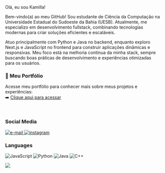 <p>Olá, eu sou Kamilla!

Bem-vindo(a) ao meu GitHub! Sou estudante de Ciência da Computação na Universidade Estadual do Sudoeste da Bahia (UESB). Atualmente, me especializo em desenvolvimento fullstack, combinando tecnologias modernas para criar soluções eficientes e escaláveis.

Atuo principalmente com Python e Java no backend, enquanto exploro Next.js e JavaScript no frontend para construir aplicações dinâmicas e responsivas. Meu foco está na melhoria contínua da minha stack, sempre buscando boas práticas de desenvolvimento e experiências otimizadas para os usuários.

### 📌 Meu Portfólio

Acesse meu portfólio para conhecer mais sobre meus projetos e experiências:  
➡️ [Clique aqui para acessar](https://kamillabitencourt.github.io/curriculo-com-Css/) 

<br>
    <h3>Social Media</h3>
    </a>
    <a href="kamillabitencourt18@gmail.com">
        <img src="https://img.shields.io/badge/Email-312E38?style=flat-square&logo=gmail&logoColor=white" alt="e-mail">
    </a>
    <a href="https://www.instagram.com/bitencourtkamilla/">
        <img src="https://img.shields.io/badge/Instagram-312E38?style=flat-square&logo=instagram" alt="instagram">
    </a>
</p>

### Languages

![JavaScript](https://img.shields.io/badge/javascript-312E38?style=for-the-badge&logo=javascript)
![Python](https://img.shields.io/badge/python-312E38?style=for-the-badge&logo=python)
![Java](https://img.shields.io/badge/java-312E38?style=for-the-badge&logo=openjdk)
![C++](https://img.shields.io/badge/C++-312E38?style=for-the-badge&logo=c%2B%2B)

<img src="https://github-readme-stats.vercel.app/api/top-langs/?username=kamillabitencourt&layout=compact&theme=tokyonight"/>







